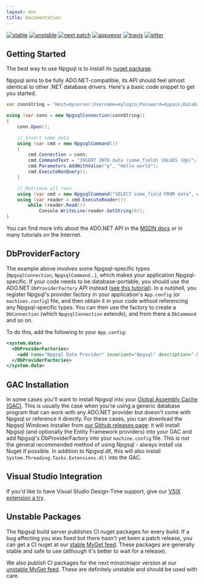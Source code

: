 ```yaml
---
layout: doc
title: Documentation
---
```


[![stable](https://img.shields.io/nuget/v/Npgsql.svg?label=stable)](https://www.nuget.org/packages/Npgsql/) [![unstable](https://img.shields.io/myget/npgsql-unstable/v/npgsql.svg?label=unstable)](https://www.myget.org/feed/npgsql-unstable/package/nuget/Npgsql) [![next patch](https://img.shields.io/myget/npgsql/v/npgsql.svg?label=next%20patch)](https://www.myget.org/feed/npgsql/package/nuget/Npgsql) 
[![appveyor](https://img.shields.io/appveyor/ci/roji/npgsql/dev.svg?label=appveyor)](https://ci.appveyor.com/project/roji/npgsql) [![travis](https://img.shields.io/travis/npgsql/npgsql.svg?label=travis)](https://travis-ci.org/npgsql/npgsql) [![gitter](https://img.shields.io/badge/gitter-join%20chat-brightgreen.svg)](https://gitter.im/npgsql/npgsql)

## Getting Started

The best way to use Npgsql is to install its [nuget package](https://www.nuget.org/packages/Npgsql/).

Npgsql aims to be fully ADO.NET-compatible, its API should feel almost identical to other .NET database drivers.
Here's a basic code snippet to get you started.

```c#
var connString = "Host=myserver;Username=mylogin;Password=mypass;Database=mydatabase";

using (var conn = new NpgsqlConnection(connString))
{
    conn.Open();

    // Insert some data
    using (var cmd = new NpgsqlCommand())
    {
        cmd.Connection = conn;
        cmd.CommandText = "INSERT INTO data (some_field) VALUES (@p)";
        cmd.Parameters.AddWithValue("p", "Hello world");
        cmd.ExecuteNonQuery();
    }

    // Retrieve all rows
    using (var cmd = new NpgsqlCommand("SELECT some_field FROM data", conn))
    using (var reader = cmd.ExecuteReader())
        while (reader.Read())
            Console.WriteLine(reader.GetString(0));
}
```

You can find more info about the ADO.NET API in the [MSDN docs](https://msdn.microsoft.com/en-us/library/h43ks021(v=vs.110).aspx)
or in many tutorials on the Internet.

## DbProviderFactory

The example above involves some Npgsql-specific types (`NpgsqlConnection`, `NpgsqlCommand`...), which makes your application Npgsql-specific. If your code needs to be database-portable, you should use the ADO.NET `DbProviderFactory` API instead ([see this tutorial](https://msdn.microsoft.com/en-us/library/dd0w4a2z%28v=vs.110%29.aspx?f=255&MSPPError=-21472173960)). In a nutshell, you register Npgsql's provider factory in your application's `App.config` (or `machines.config`) file, and then obtain it in your code without referencing any Npgsql-specific types. You can then use the factory to create a `DbConnection` (which `NpgsqlConnection` extends), and from there a `DbCommand` and so on.

To do this, add the following to your `App.config`:

```xml
<system.data>
  <DbProviderFactories>
    <add name="Npgsql Data Provider" invariant="Npgsql" description=".Net Data Provider for PostgreSQL" type="Npgsql.NpgsqlFactory, Npgsql, Culture=neutral, PublicKeyToken=5d8b90d52f46fda7"/>
  </DbProviderFactories>
</system.data>
```

## GAC Installation

In some cases you'll want to install Npgsql into your [Global Assembly Cache (GAC)](https://msdn.microsoft.com/en-us/library/yf1d93sz%28v=vs.110%29.aspx?f=255&MSPPError=-2147217396). This is usually the case when you're using a generic database program that can work with any ADO.NET provider but doesn't come with Npgsql or reference it directly. For these cases, you can download the Npgsql Windows installer from [our Github releases page](https://github.com/npgsql/npgsql/releases): it will install Npgsql (and optionally the Entity Framework providers) into your GAC and add Npgsql's DbProviderFactory into your `machine.config` file.  This is *not* the general recommended method of using Npgsql - always install via Nuget if possible. In addition to Npgsql.dll, this will also install `System.Threading.Tasks.Extensions.dll` into the GAC.

## Visual Studio Integration

If you'd like to have Visual Studio Design-Time support, give our [VSIX extension a try](ddex.md).

## Unstable Packages

The Npgsql build server publishes CI nuget packages for every build. If a bug affecting you was fixed but there hasn't yet been a patch release,
you can get a CI nuget at our [stable MyGet feed](https://www.myget.org/gallery/npgsql). These packages are generally stable and
safe to use (although it's better to wait for a release).

We also publish CI packages for the next minor/major version at our [unstable MyGet feed](https://www.myget.org/gallery/npgsql-unstable).
These are definitely unstable and should be used with care.
